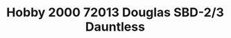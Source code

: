 ---
layout: product
title: "Hobby 2000 72013 Douglas SBD-2/3 Dauntless"
price: "2700" 
desc: "Maketa"
img_path: "/assets/img/H2K72013.jpg"
brand: "N/A"
available: false
special_offer: false
new: false
soon: false
cat: "010000"
subcat: "011900"
subsubcat: "0N/A"
sifra: "H2K72013"
popular: false
---